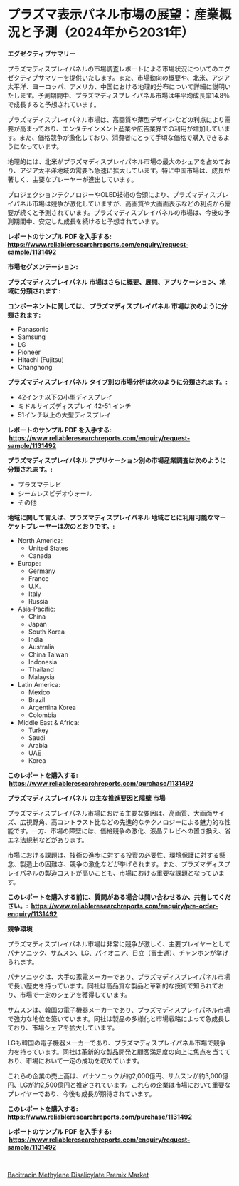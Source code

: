 <p><h1>プラズマ表示パネル市場の展望：産業概況と予測（2024年から2031年）</h1></p><p><strong>エグゼクティブサマリー</strong></p>
<p><p>プラズマディスプレイパネルの市場調査レポートによる市場状況についてのエグゼクティブサマリーを提供いたします。また、市場動向の概要や、北米、アジア太平洋、ヨーロッパ、アメリカ、中国における地理的分布について詳細に説明いたします。予測期間中、プラズマディスプレイパネル市場は年平均成長率14.8％で成長すると予想されています。</p><p>プラズマディスプレイパネル市場は、高画質や薄型デザインなどの利点により需要が高まっており、エンタテインメント産業や広告業界での利用が増加しています。また、価格競争が激化しており、消費者にとって手頃な価格で購入できるようになっています。</p><p>地理的には、北米がプラズマディスプレイパネル市場の最大のシェアを占めており、アジア太平洋地域の需要も急速に拡大しています。特に中国市場は、成長が著しく、主要なプレーヤーが進出しています。</p><p>プロジェクションテクノロジーやOLED技術の台頭により、プラズマディスプレイパネル市場は競争が激化していますが、高画質や大画面表示などの利点から需要が続くと予測されています。プラズマディスプレイパネルの市場は、今後の予測期間中、安定した成長を続けると予想されています。</p></p>
<p><strong>レポートのサンプル PDF を入手する: <a href="https://www.reliableresearchreports.com/enquiry/request-sample/1131492">https://www.reliableresearchreports.com/enquiry/request-sample/1131492</a></strong></p>
<p><strong>市場セグメンテーション:</strong></p>
<p><strong> プラズマディスプレイパネル 市場はさらに概要、展開、アプリケーション、地域に分類されます :</strong></p>
<p><strong>コンポーネントに関しては、 プラズマディスプレイパネル 市場は次のように分類されます: &nbsp;</strong></p>
<p><ul><li>Panasonic</li><li>Samsung</li><li>LG</li><li>Pioneer</li><li>Hitachi (Fujitsu)</li><li>Changhong</li></ul></p>
<p><strong> プラズマディスプレイパネル タイプ別の市場分析は次のように分類されます。:</strong></p>
<p><ul><li>42インチ以下の小型ディスプレイ</li><li>ミドルサイズディスプレイ 42-51 インチ</li><li>51インチ以上の大型ディスプレイ</li></ul></p>
<p><strong>レポートのサンプル PDF を入手する: &nbsp;<a href="https://www.reliableresearchreports.com/enquiry/request-sample/1131492">https://www.reliableresearchreports.com/enquiry/request-sample/1131492</a></strong></p>
<p><strong> プラズマディスプレイパネル アプリケーション別の市場産業調査は次のように分類されます。:</strong></p>
<p><ul><li>プラズマテレビ</li><li>シームレスビデオウォール</li><li>その他</li></ul></p>
<p><strong>地域に関して言えば、プラズマディスプレイパネル 地域ごとに利用可能なマーケットプレーヤーは次のとおりです。:</strong></p>
<p><ul>
    <li>
        North America:
        <ul>
            <li>United States</li>
            <li>Canada</li>
        </ul>
    </li>
    <li>
        Europe:
        <ul>
            <li>Germany</li>
            <li>France</li>
            <li>U.K.</li>
            <li>Italy</li>
            <li>Russia</li>
        </ul>
    </li>
    <li>
        Asia-Pacific:
        <ul>
            <li>China</li>
            <li>Japan</li>
            <li>South Korea</li>
            <li>India</li>
            <li>Australia</li>
            <li>China Taiwan</li>
            <li>Indonesia</li>
            <li>Thailand</li>
            <li>Malaysia</li>
        </ul>
    </li>
    <li>
        Latin America:
        <ul>
            <li>Mexico</li>
            <li>Brazil</li>
            <li>Argentina Korea</li>
            <li>Colombia</li>
        </ul>
    </li>
    <li>
        Middle East & Africa:
        <ul>
            <li>Turkey</li>
            <li>Saudi</li>
            <li>Arabia</li>
            <li>UAE</li>
            <li>Korea</li>
        </ul>
    </li>
    </ul></p>
<p><strong>このレポートを購入する: &nbsp;<a href="https://www.reliableresearchreports.com/purchase/1131492">https://www.reliableresearchreports.com/purchase/1131492</a></strong></p>
<p><strong>プラズマディスプレイパネル の主な推進要因と障壁 市場</strong></p>
<p><p>プラズマディスプレイパネル市場における主要な要因は、高画質、大画面サイズ、広視野角、高コントラスト比などの先進的なテクノロジーによる魅力的な性能です。一方、市場の障壁には、価格競争の激化、液晶テレビへの置き換え、省エネ法規制などがあります。</p><p>市場における課題は、技術の進歩に対する投資の必要性、環境保護に対する懸念、製造上の困難さ、競争の激化などが挙げられます。また、プラズマディスプレイパネルの製造コストが高いことも、市場における重要な課題となっています。</p></p>
<p><strong>このレポートを購入する前に、質問がある場合は問い合わせるか、共有してください。:&nbsp; <a href="https://www.reliableresearchreports.com/enquiry/pre-order-enquiry/1131492">https://www.reliableresearchreports.com/enquiry/pre-order-enquiry/1131492</a></strong></p>
<p><strong>競争環境</strong></p>
<p><p>プラズマディスプレイパネル市場は非常に競争が激しく、主要プレイヤーとしてパナソニック、サムスン、LG、パイオニア、日立（富士通）、チャンホンが挙げられます。</p><p>パナソニックは、大手の家電メーカーであり、プラズマディスプレイパネル市場で長い歴史を持っています。同社は高品質な製品と革新的な技術で知られており、市場で一定のシェアを獲得しています。</p><p>サムスンは、韓国の電子機器メーカーであり、プラズマディスプレイパネル市場で強力な地位を築いています。同社は製品の多様化と市場戦略によって急成長しており、市場シェアを拡大しています。</p><p>LGも韓国の電子機器メーカーであり、プラズマディスプレイパネル市場で競争力を持っています。同社は革新的な製品開発と顧客満足度の向上に焦点を当てており、市場において一定の成功を収めています。</p><p>これらの企業の売上高は、パナソニックが約2,000億円、サムスンが約3,000億円、LGが約2,500億円と推定されています。これらの企業は市場において重要なプレイヤーであり、今後も成長が期待されています。</p></p>
<p><strong>このレポートを購入する: &nbsp; <a href="https://www.reliableresearchreports.com/purchase/1131492">https://www.reliableresearchreports.com/purchase/1131492</a></strong></p>
<p><strong>レポートのサンプル PDF を入手する: &nbsp;<a href="https://www.reliableresearchreports.com/enquiry/request-sample/1131492">https://www.reliableresearchreports.com/enquiry/request-sample/1131492</a></strong><strong></strong></p>
<p>&nbsp;</p>
<p><p><a href="https://github.com/Hazelklievgspy6vdcsmu106w/Market-Research-Report-List-1/blob/main/bacitracin-methylene-disalicylate-premix-market.md">Bacitracin Methylene Disalicylate Premix Market</a></p></p>